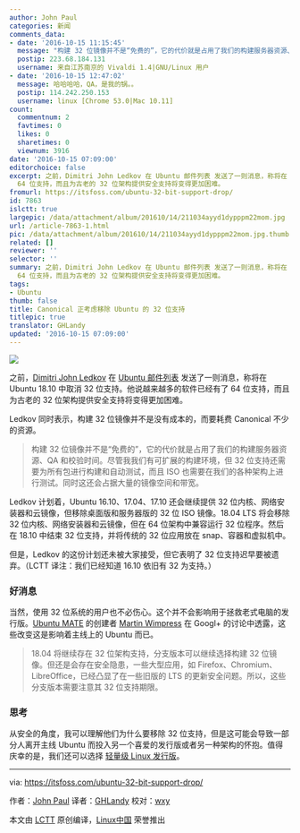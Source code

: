 ```yaml
---
author: John Paul
categories: 新闻
comments_data:
- date: '2016-10-15 11:15:45'
  message: "构建 32 位镜像并不是“免费的”，它的代价就是占用了我们的构建服务器资源、QQ 和校验时间。<br />\r\n<br />\r\nQQ是什么鬼？"
  postip: 223.68.184.131
  username: 来自江苏南京的 Vivaldi 1.4|GNU/Linux 用户
- date: '2016-10-15 12:47:02'
  message: 哈哈哈哈，QA，是我的锅。。
  postip: 114.242.250.153
  username: linux [Chrome 53.0|Mac 10.11]
count:
  commentnum: 2
  favtimes: 0
  likes: 0
  sharetimes: 0
  viewnum: 3916
date: '2016-10-15 07:09:00'
editorchoice: false
excerpt: 之前，Dimitri John Ledkov 在 Ubuntu 邮件列表 发送了一则消息，称将在 Ubuntu 18.10 中取消 32 位支持。他说越来越多的软件已经有了
  64 位支持，而且为古老的 32 位架构提供安全支持将变得更加困难。
fromurl: https://itsfoss.com/ubuntu-32-bit-support-drop/
id: 7863
islctt: true
largepic: /data/attachment/album/201610/14/211034ayyd1dypppm22mom.jpg
url: /article-7863-1.html
pic: /data/attachment/album/201610/14/211034ayyd1dypppm22mom.jpg.thumb.jpg
related: []
reviewer: ''
selector: ''
summary: 之前，Dimitri John Ledkov 在 Ubuntu 邮件列表 发送了一则消息，称将在 Ubuntu 18.10 中取消 32 位支持。他说越来越多的软件已经有了
  64 位支持，而且为古老的 32 位架构提供安全支持将变得更加困难。
tags:
- Ubuntu
thumb: false
title: Canonical 正考虑移除 Ubuntu 的 32 位支持
titlepic: true
translator: GHLandy
updated: '2016-10-15 07:09:00'
---
```


![](/data/attachment/album/201610/14/211034ayyd1dypppm22mom.jpg)


之前，[Dimitri John Ledkov](https://plus.google.com/+DimitriJohnLedkov) 在 [Ubuntu 邮件列表](https://lists.ubuntu.com/archives/ubuntu-devel-discuss/2016-June/016661.html) 发送了一则消息，称将在 Ubuntu 18.10 中取消 32 位支持。他说越来越多的软件已经有了 64 位支持，而且为古老的 32 位架构提供安全支持将变得更加困难。


Ledkov 同时表示，构建 32 位镜像并不是没有成本的，而要耗费 Canonical 不少的资源。



> 
> 构建 32 位镜像并不是“免费的”，它的代价就是占用了我们的构建服务器资源、QA 和校验时间。尽管我我们有可扩展的构建环境，但 32 位支持还需要为所有包进行构建和自动测试，而且 ISO 也需要在我们的各种架构上进行测试。同时这还会占据大量的镜像空间和带宽。
> 
> 
> 


Ledkov 计划着，Ubuntu 16.10、17.04、17.10 还会继续提供 32 位内核、网络安装器和云镜像，但移除桌面版和服务器版的 32 位 ISO 镜像。18.04 LTS 将会移除 32 位内核、网络安装器和云镜像，但在 64 位架构中兼容运行 32 位程序。然后在 18.10 中结束 32 位支持，并将传统的 32 位应用放在 snap、容器和虚拟机中。


但是，Ledkov 的这份计划还未被大家接受，但它表明了 32 位支持迟早要被遗弃。（LCTT 译注：我们已经知道 16.10 依旧有 32 为支持。）


### 好消息


当然，使用 32 位系统的用户也不必伤心。这个并不会影响用于拯救老式电脑的发行版。[Ubuntu MATE](http://ubuntu-mate.org/) 的创建者 [Martin Wimpress](https://twitter.com/m_wimpress) 在 Googl+ 的讨论中透露，这些改变这是影响着主线上的 Ubuntu 而已。



> 
> 18.04 将继续存在 32 位架构支持，分支版本可以继续选择构建 32 位镜像。但还是会存在安全隐患，一些大型应用，如 Firefox、Chromium、LibreOffice，已经凸显了在一些旧版的 LTS 的更新安全问题。所以，这些分支版本需要注意其 32 位支持期限。
> 
> 
> 


### 思考


从安全的角度，我可以理解他们为什么要移除 32 位支持，但是这可能会导致一部分人离开主线 Ubuntu 而投入另一个喜爱的发行版或者另一种架构的怀抱。值得庆幸的是，我们还可以选择 [轻量级 Linux 发行版](https://itsfoss.com/lightweight-linux-beginners/)。




---


via: <https://itsfoss.com/ubuntu-32-bit-support-drop/>


作者：[John Paul](https://itsfoss.com/author/john/) 译者：[GHLandy](https://github.com/GHLandy) 校对：[wxy](https://github.com/wxy)


本文由 [LCTT](https://github.com/LCTT/TranslateProject) 原创编译，[Linux中国](https://linux.cn/) 荣誉推出